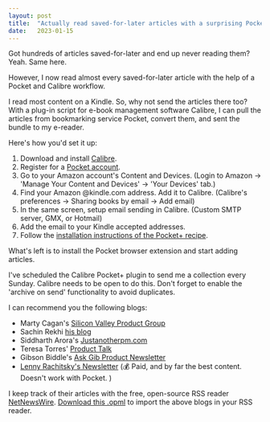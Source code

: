 ```yaml
---
layout: post
title:  "Actually read saved-for-later articles with a surprising Pocket, Calibre, and Kindle workflow"
date:   2023-01-15
---
```


Got hundreds of articles saved-for-later and end up never reading them? Yeah. Same here. 

However, I now read almost every saved-for-later article with the help of a Pocket and Calibre workflow.

I read most content on a Kindle. So, why not send the articles there too? With a plug-in script for e-book management software Calibre, I can pull the articles from bookmarking service Pocket, convert them, and sent the bundle to my e-reader.

Here's how you'd set it up:
1. Download and install [Calibre](https://calibre-ebook.com/download).
2. Register for a [Pocket account](https://getpocket.com/).
3. Go to your Amazon account's Content and Devices. (Login to Amazon → 'Manage Your Content and Devices' → 'Your Devices' tab.)
4. Find your Amazon @kindle.com address. Add it to Calibre. (Calibre's preferences → Sharing books by email → Add email)
5. In the same screen, setup email sending in Calibre. (Custom SMTP server, GMX, or Hotmail)
6. Add the email to your Kindle accepted addresses.
7. Follow the [installation instructions of the Pocket+ recipe](https://github.com/mmagnus/Pocket-Plus-Calibre-Plugin).

What's left is to install the Pocket browser extension and start adding articles.

I've scheduled the Calibre Pocket+ plugin to send me a collection every Sunday. Calibre needs to be open to do this. Don't forget to enable the 'archive on send' functionality to avoid duplicates.

I can recommend you the following blogs:
- Marty Cagan's [Silicon Valley Product Group](https://svpg.com)
- Sachin Rekhi [his blog](https://www.sachinrekhi.com/)
- Siddharth Arora's [Justanotherpm.com](https://justanotherpm.com)
- Teresa Torres' [Product Talk](https://justanotherpm.com)
- Gibson Biddle's [Ask Gib Product Newsletter](https://askgib.substack.com)
- [Lenny Rachitsky's Newsletter](https://www.lennysnewsletter.com) (💰 Paid, and by far the best content. Doesn't work with Pocket. )

I keep track of their articles with the free, open-source RSS reader [NetNewsWire](https://netnewswire.com/). [Download this .opml](https://www.geffreyvanderbos.com/downloads/geffreys-pm-subscriptions.opml) to import the above blogs in your RSS reader.
 


 